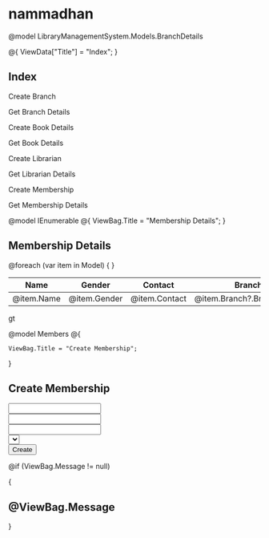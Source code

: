 # nammadhan


<!-- Implement code here -->
@model LibraryManagementSystem.Models.BranchDetails
 
@{
    ViewData["Title"] = "Index";
}
 
<h2>Index</h2>
 
<p>
<a id="lnkCrBranch" asp-controller="Library" asp-action="Create">Create Branch</a>
</p>
<p>
<a id="lnkGetBranch" asp-controller="Library" asp-action="GetBranchDetails">Get Branch Details</a>
</p>
<p>
<a id="lnkCrBook" asp-controller="Library" asp-action="CreateBooksDetails">Create Book Details</a>
</p>
<p>
<a id="lnkGetBook" asp-controller="Library" asp-action="GetBookDetails">Get Book Details</a>
</p>
<p>
<a id="lnkCrLibrarian" asp-controller="Library" asp-action="CreateLibrarian">Create Librarian</a>
</p>
<p>
<a id="lnkGetLibrarian" asp-controller="Library" asp-action="GetLibrarianDetails">Get Librarian Details</a>
</p>
<p>
<a id="lnkCrMember" asp-controller="Library" asp-action="CreateMembership">Create Membership</a>
</p>
<p>
<a id="lnkGetMember" asp-controller="Library" asp-action="GetMembershipDetails">Get Membership Details</a>
</p>


@model IEnumerable<Members>
@{
    ViewBag.Title = "Membership Details";
}
<h2>Membership Details</h2>
<table class="table" id="getMembers">
<thead>
<tr>
<th>Name</th>
<th>Gender</th>
<th>Contact</th>
<th>Branch</th>
</tr>
</thead>
<tbody>
        @foreach (var item in Model)
        {
<tr>
<td>@item.Name</td>
<td>@item.Gender</td>
<td>@item.Contact</td>
<td>@item.Branch?.BranchName</td>
</tr>
        }
</tbody>
</table>   
gt

@model Members
@{
 
    ViewBag.Title = "Create Membership";
 
}
<h2>Create Membership</h2>
<form asp-action="CreateMembership" method="post">
<div class="form-group">
<label asp-for="Name" class="control-label"></label>
<input asp-for="Name" class="form-control" />
<span asp-validation-for="Name" class="text-danger"></span>
</div>
<div class="form-group">
<label asp-for="Gender" class="control-label"></label>
<input asp-for="Gender" class="form-control" />
<span asp-validation-for="Gender" class="text-danger"></span>
</div>
<div class="form-group">
<label asp-for="Contact" class="control-label"></label>
<input asp-for="Contact" class="form-control" />
<span asp-validation-for="Contact" class="text-danger"></span>
</div>
<div class="form-group">
<label asp-for="BranchId" class="control-label"></label>
<select asp-for="BranchId" class="form-control" asp-items="ViewBag.Branches"></select>
<span asp-validation-for="BranchId" class="text-danger"></span>
</div>
<div class="form-group">
<input type="submit" value="Create" class="btn btn-primary" id="MemberCreationBtn" />
</div>
</form>
@if (ViewBag.Message != null)
 
{
<h2 id="Message">@ViewBag.Message</h2>
 
}
